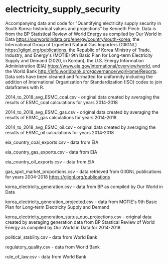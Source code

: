 # electricity_supply_security
Accompanying data and code for "Quantifying electricity supply security in South Korea: historical values and projections" by Kenneth Piech. Data is from the BP Statistical Review of World Energy as compiled by Our World in Data <https://ourworldindata.org/energy/country/south-korea>, the International Group of Liquefied Natural Gas Importers (GIIGNL) <https://giignl.org/publications>, the Republic of Korea Ministry of Trade, Industry, and Energy's (MOTIE) 9th Basic Plan for Long-term Electricity Supply and Demand (2020, in Korean), the U.S. Energy Information Administration (EIA) <https://www.eia.gov/international/overview/world>,  and the World Bank <http://info.worldbank.org/governance/wgi/Home/Reports>. Data sets have been cleaned and formatted for uniformity including the addition of International Organization for Standardization (ISO) codes to join dataframes with R. 

2014_to_2018_avg_ESMC_coal.csv - original data created by averaging the results of ESMC_coal calculations for years 2014-2018

2014_to_2018_avg_ESMC_gas.csv - original data created by averaging the results of ESMC_gas calculations for years 2014-2018

2014_to_2018_avg_ESMC_oil.csv - original data created by averaging the results of ESMC_oil calculations for years 2014-2018

eia_country_coal_exports.csv - data from EIA

eia_country_gas_exports.csv - data from EIA

eia_country_oil_exports.csv - data from EIA

gas_spot_market_proportions.csv - data retrieved from GIIGNL publications for years 2004-2018 <https://giignl.org/publications>

korea_electricity_generation.csv - data from BP as compiled by Our World in Data

korea_electricity_generation_projected.csv - data from MOTIE's 9th Basic Plan for Long-term Electricity Supply and Demand

korea_electricity_generation_status_quo_projections.csv - original data created by averaging generation data from BP Stastical Review of World Energy as compiled by Our World in Data for 2014-2018 

political_stability.csv - data from World Bank

regulatory_quality.csv - data from World Bank

rule_of_law.csv - data from World Bank
